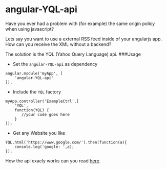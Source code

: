 # angular-YQL-api

Have you ever had a problem with (for example) the same origin policy when using javascript?

Lets say you want to use a external RSS feed inside of your angularjs app. How can you receive the XML without a backend?

The solution is the YQL (Yahoo Query Language) api. 
###Usage

- Set the `angular-YQL-api` as dependency
```
angular.module('myApp', [
    'angular-YQL-api'
]);
```
- Include the `YQL` factory
```
myApp.controller('ExampleCtrl',[
    'YQL',
    function(YQL) {
       //your code goes here
    }
]);
```
- Get any Website you like
```
YQL.html('https://www.google.com/').then(function(a){
    console.log('google: ',a);
});
```

How the api exacly works can you read [here](https://developer.yahoo.com/yql).